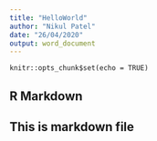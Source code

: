 ```yaml
---
title: "HelloWorld"
author: "Nikul Patel"
date: "26/04/2020"
output: word_document
---
```


```{r setup, include=FALSE}
knitr::opts_chunk$set(echo = TRUE)
```

## R Markdown

## This is markdown file
